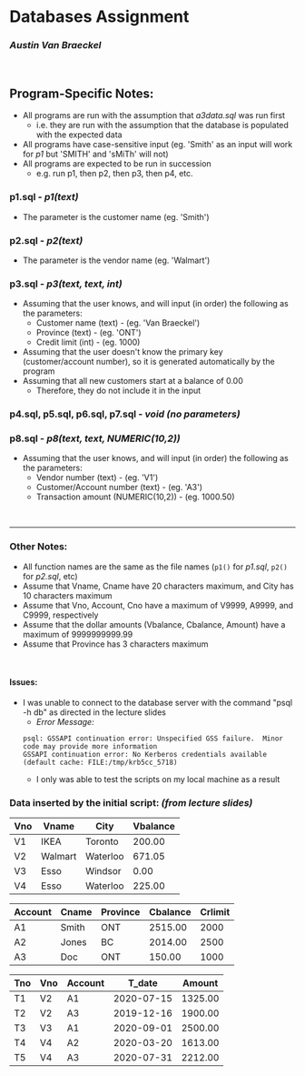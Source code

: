 # **Databases Assignment**
### *Austin Van Braeckel*
<br>

## **Program-Specific Notes:**
- All programs are run with the assumption that *a3data.sql* was run first
    - i.e. they are run with the assumption that the database is populated with the expected data
- All programs have case-sensitive input (eg. 'Smith' as an input will work for *p1* but 'SMITH' and 'sMiTh' will not)
- All programs are expected to be run in succession
    - e.g. run p1, then p2, then p3, then p4, etc.
### **p1.sql** - *p1(text)*
- The parameter is the customer name (eg. 'Smith')
### **p2.sql** - *p2(text)*
- The parameter is the vendor name (eg. 'Walmart')
### **p3.sql** - *p3(text, text, int)*
- Assuming that the user knows, and will input (in order) the following as the parameters:
    - Customer name (text) - (eg. 'Van Braeckel')
    - Province (text) - (eg. 'ONT')
    - Credit limit (int) - (eg. 1000)
- Assuming that the user doesn't know the primary key (customer/account number), so it is generated automatically by the program
- Assuming that all new customers start at a balance of 0.00
    - Therefore, they do not include it in the input
### **p4.sql, p5.sql, p6.sql, p7.sql** - *void (no parameters)*
### **p8.sql** - *p8(text, text, NUMERIC(10,2))*
- Assuming that the user knows, and will input (in order) the following as the parameters:
    - Vendor number (text) - (eg. 'V1')
    - Customer/Account number (text) - (eg. 'A3')
    - Transaction amount (NUMERIC(10,2)) - (eg. 1000.50)
    
<br>
<hr>

### **Other Notes:**
- All function names are the same as the file names (`p1()` for *p1.sql*, `p2()` for *p2.sql*, etc)
- Assume that Vname, Cname have 20 characters maximum, and City has 10 characters maximum
- Assume that Vno, Account, Cno have a maximum of V9999, A9999, and C9999, respectively
- Assume that the dollar amounts (Vbalance, Cbalance, Amount) have a maximum of 9999999999.99
- Assume that Province has 3 characters maximum

<br>

#### **Issues:**

- I was unable to connect to the database server with the command "psql -h db" as directed in the lecture slides
    - *Error Message:*
    ```
    psql: GSSAPI continuation error: Unspecified GSS failure.  Minor code may provide more information
    GSSAPI continuation error: No Kerberos credentials available (default cache: FILE:/tmp/krb5cc_5718)
    ```
    - I only was able to test the scripts on my local machine as a result

### **Data inserted by the initial script**: *(from lecture slides)*
| **Vno** | Vname | City | Vbalance |
|---------|-------|------|----------|
| V1 | IKEA | Toronto | 200.00 |
| V2 | Walmart | Waterloo | 671.05 |
| V3 | Esso | Windsor | 0.00 |
| V4 | Esso | Waterloo | 225.00 |

| **Account** | Cname | Province | Cbalance | Crlimit |
|-------------|-------|----------|----------|---------|
| A1 | Smith | ONT | 2515.00 | 2000 |
| A2 | Jones | BC | 2014.00 | 2500 |
| A3 | Doc | ONT | 150.00 | 1000 |

| **Tno** | Vno | Account | T_date | Amount |
|---------|-----|---------|--------|--------|
| T1 | V2 | A1 | 2020-07-15 | 1325.00 |
| T2 | V2 | A3 | 2019-12-16 | 1900.00 |
| T3 | V3 | A1 | 2020-09-01 | 2500.00 |
| T4 | V4 | A2 | 2020-03-20 | 1613.00 |
| T5 | V4 | A3 | 2020-07-31 | 2212.00 |